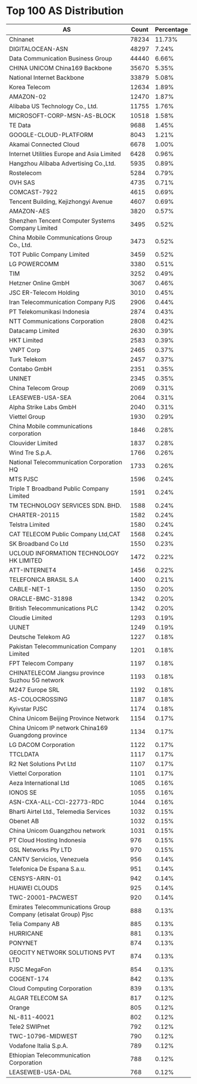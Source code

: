 # Top 100 AS Distribution
| AS | Count | Percentage |
|----|----|----|
| Chinanet | 78234 | 11.73% |
| DIGITALOCEAN-ASN | 48297 | 7.24% |
| Data Communication Business Group | 44440 | 6.66% |
| CHINA UNICOM China169 Backbone | 35670 | 5.35% |
| National Internet Backbone | 33879 | 5.08% |
| Korea Telecom | 12634 | 1.89% |
| AMAZON-02 | 12470 | 1.87% |
| Alibaba US Technology Co., Ltd. | 11755 | 1.76% |
| MICROSOFT-CORP-MSN-AS-BLOCK | 10518 | 1.58% |
| TE Data | 9688 | 1.45% |
| GOOGLE-CLOUD-PLATFORM | 8043 | 1.21% |
| Akamai Connected Cloud | 6678 | 1.00% |
| Internet Utilities Europe and Asia Limited | 6428 | 0.96% |
| Hangzhou Alibaba Advertising Co.,Ltd. | 5935 | 0.89% |
| Rostelecom | 5284 | 0.79% |
| OVH SAS | 4735 | 0.71% |
| COMCAST-7922 | 4615 | 0.69% |
| Tencent Building, Kejizhongyi Avenue | 4607 | 0.69% |
| AMAZON-AES | 3820 | 0.57% |
| Shenzhen Tencent Computer Systems Company Limited | 3495 | 0.52% |
| China Mobile Communications Group Co., Ltd. | 3473 | 0.52% |
| TOT Public Company Limited | 3459 | 0.52% |
| LG POWERCOMM | 3380 | 0.51% |
| TIM | 3252 | 0.49% |
| Hetzner Online GmbH | 3067 | 0.46% |
| JSC ER-Telecom Holding | 3010 | 0.45% |
| Iran Telecommunication Company PJS | 2906 | 0.44% |
| PT Telekomunikasi Indonesia | 2874 | 0.43% |
| NTT Communications Corporation | 2808 | 0.42% |
| Datacamp Limited | 2630 | 0.39% |
| HKT Limited | 2583 | 0.39% |
| VNPT Corp | 2465 | 0.37% |
| Turk Telekom | 2457 | 0.37% |
| Contabo GmbH | 2351 | 0.35% |
| UNINET | 2345 | 0.35% |
| China Telecom Group | 2069 | 0.31% |
| LEASEWEB-USA-SEA | 2064 | 0.31% |
| Alpha Strike Labs GmbH | 2040 | 0.31% |
| Viettel Group | 1930 | 0.29% |
| China Mobile communications corporation | 1846 | 0.28% |
| Clouvider Limited | 1837 | 0.28% |
| Wind Tre S.p.A. | 1766 | 0.26% |
| National Telecommunication Corporation HQ | 1733 | 0.26% |
| MTS PJSC | 1596 | 0.24% |
| Triple T Broadband Public Company Limited | 1591 | 0.24% |
| TM TECHNOLOGY SERVICES SDN. BHD. | 1588 | 0.24% |
| CHARTER-20115 | 1582 | 0.24% |
| Telstra Limited | 1580 | 0.24% |
| CAT TELECOM Public Company Ltd,CAT | 1568 | 0.24% |
| SK Broadband Co Ltd | 1550 | 0.23% |
| UCLOUD INFORMATION TECHNOLOGY HK LIMITED | 1472 | 0.22% |
| ATT-INTERNET4 | 1456 | 0.22% |
| TELEFONICA BRASIL S.A | 1400 | 0.21% |
| CABLE-NET-1 | 1350 | 0.20% |
| ORACLE-BMC-31898 | 1342 | 0.20% |
| British Telecommunications PLC | 1342 | 0.20% |
| Cloudie Limited | 1293 | 0.19% |
| UUNET | 1249 | 0.19% |
| Deutsche Telekom AG | 1227 | 0.18% |
| Pakistan Telecommunication Company Limited | 1201 | 0.18% |
| FPT Telecom Company | 1197 | 0.18% |
| CHINATELECOM Jiangsu province Suzhou 5G network | 1193 | 0.18% |
| M247 Europe SRL | 1192 | 0.18% |
| AS-COLOCROSSING | 1187 | 0.18% |
| Kyivstar PJSC | 1174 | 0.18% |
| China Unicom Beijing Province Network | 1154 | 0.17% |
| China Unicom IP network China169 Guangdong province | 1134 | 0.17% |
| LG DACOM Corporation | 1122 | 0.17% |
| TTCLDATA | 1117 | 0.17% |
| R2 Net Solutions Pvt Ltd | 1107 | 0.17% |
| Viettel Corporation | 1101 | 0.17% |
| Aeza International Ltd | 1065 | 0.16% |
| IONOS SE | 1055 | 0.16% |
| ASN-CXA-ALL-CCI-22773-RDC | 1044 | 0.16% |
| Bharti Airtel Ltd., Telemedia Services | 1032 | 0.15% |
| Obenet AB | 1032 | 0.15% |
| China Unicom Guangzhou network | 1031 | 0.15% |
| PT Cloud Hosting Indonesia | 976 | 0.15% |
| GSL Networks Pty LTD | 970 | 0.15% |
| CANTV Servicios, Venezuela | 956 | 0.14% |
| Telefonica De Espana S.a.u. | 951 | 0.14% |
| CENSYS-ARIN-01 | 942 | 0.14% |
| HUAWEI CLOUDS | 925 | 0.14% |
| TWC-20001-PACWEST | 920 | 0.14% |
| Emirates Telecommunications Group Company (etisalat Group) Pjsc | 888 | 0.13% |
| Telia Company AB | 885 | 0.13% |
| HURRICANE | 881 | 0.13% |
| PONYNET | 874 | 0.13% |
| GEOCITY NETWORK SOLUTIONS PVT LTD | 874 | 0.13% |
| PJSC MegaFon | 854 | 0.13% |
| COGENT-174 | 842 | 0.13% |
| Cloud Computing Corporation | 839 | 0.13% |
| ALGAR TELECOM SA | 817 | 0.12% |
| Orange | 805 | 0.12% |
| NL-811-40021 | 802 | 0.12% |
| Tele2 SWIPnet | 792 | 0.12% |
| TWC-10796-MIDWEST | 790 | 0.12% |
| Vodafone Italia S.p.A. | 789 | 0.12% |
| Ethiopian Telecommunication Corporation | 788 | 0.12% |
| LEASEWEB-USA-DAL | 768 | 0.12% |
